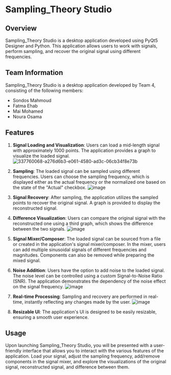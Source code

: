# Sampling_Theory Studio

## Overview
Sampling_Theory Studio is a desktop application developed using PyQt5 Designer and Python. This application allows users to work with signals, perform sampling, and recover the original signal using different frequencies.

## Team Information
Sampling_Theory Studio is a desktop application developed by Team 4, consisting of the following members:
- Sondos Mahmoud
- Fatma Ehab
- Mai Mohamed
- Noura Osama

## Features

1. **Signal Loading and Visualization**: Users can load a mid-length signal with approximately 1000 points. The application provides a graph to visualize the loaded signal.
![337760068-a276d6b3-e061-4580-ad3c-06cb34f8e73b](https://github.com/user-attachments/assets/128ee3f0-31ea-4312-a328-3667c036a9f5)

2. **Sampling**: The loaded signal can be sampled using different frequencies. Users can choose the sampling frequency, which is displayed either as the actual frequency or the normalized one based on the state of the "Actual" checkbox.
![image](https://github.com/user-attachments/assets/fa0362d6-5a9d-4a87-bf40-7ec03af1723b)

3. **Signal Recovery**: After sampling, the application utilizes the sampled points to recover the original signal. A graph is provided to display the reconstructed signal.

4. **Difference Visualization**: Users can compare the original signal with the reconstructed one using a third graph, which shows the difference between the two signals.
![image](https://github.com/user-attachments/assets/b57a5cc3-a2b5-4160-8efc-0702eb339820)

5. **Signal Mixer/Composer**: The loaded signal can be sourced from a file or created in the application's signal mixer/composer. In the mixer, users can add multiple sinusoidal signals of different frequencies and magnitudes. Components can also be removed while preparing the mixed signal.

6. **Noise Addition**: Users have the option to add noise to the loaded signal. The noise level can be controlled using a custom Signal-to-Noise Ratio (SNR). The application demonstrates the dependency of the noise effect on the signal frequency.
![image](https://github.com/user-attachments/assets/b26f7995-ec0a-4b0b-a3f8-9459ca0df50a)

7. **Real-time Processing**: Sampling and recovery are performed in real-time, instantly reflecting any changes made by the user.
![image](https://github.com/user-attachments/assets/42105cda-3c96-4e47-90b5-5aebe02f8a44)

8. **Resizable UI**: The application's UI is designed to be easily resizable, ensuring a smooth user experience.


## Usage

Upon launching Sampling_Theory Studio, you will be presented with a user-friendly interface that allows you to interact with the various features of the application. Load your signal, adjust the sampling frequency, add/remove components in the signal mixer, and explore the visualizations of the original signal, reconstructed signal, and difference between them.

